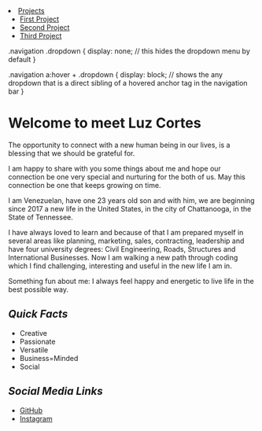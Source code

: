 <li>
  <a href="/projects">Projects</a>
  <ul class="dropdown">
    <li><a href="#">First Project</a></li>
    <li><a href="#">Second Project</a></li>
    <li><a href="#">Third Project</a></li>
  </ul>
</li>


.navigation .dropdown {
  display: none; // this hides the dropdown menu by default
}

.navigation a:hover + .dropdown {
  display: block; // shows the any dropdown that is a direct sibling of a hovered anchor tag in the navigation bar
}



# **Welcome to meet Luz Cortes**

The opportunity to connect with a new human being in our lives, is a blessing that we should be grateful for.

I am happy to share with you some things about me and hope our connection be one very special and nurturing for the both of us. May this connection be one that keeps growing on time.

I am Venezuelan, have one 23 years old son and with him, we are beginning since 2017 a new life in the United States, in the city of Chattanooga, in the State of Tennessee.

I have always loved to learn and because of that I am prepared myself in several areas like planning, marketing, sales, contracting, leadership and have four university degrees: Civil Engineering, Roads, Structures and International Businesses. Now I am walking a new path through coding which I find challenging, interesting and useful in the new life I am in.

Something fun about me: I always feel happy and energetic to live life in the best possible way.

## ***Quick Facts***
* Creative
* Passionate
* Versatile
* Business=Minded
* Social

## ***Social Media Links***
* [GitHub](http://www.github.com/laluzmcortes)
* [Instagram](http://www.instagram.com/laluzmcortes)
